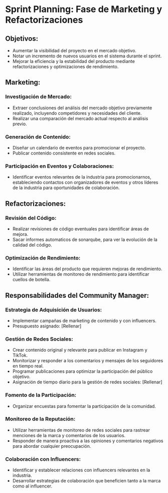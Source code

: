 ﻿# Sprint Planning: Fase de Marketing y Refactorizaciones

## Objetivos:

- Aumentar la visibilidad del proyecto en el mercado objetivo.
- Notar un incremento de nuevos usuarios en el sistema durante el sprint.
- Mejorar la eficiencia y la estabilidad del producto mediante refactorizaciones y optimizaciones de rendimiento.

## Marketing:

### Investigación de Mercado:

- Extraer conclusiones del análisis del mercado objetivo previamente realizado, incluyendo competidores y necesidades del cliente.
- Realizar una comparación del mercado actual respecto al análisis previo.

### Generación de Contenido:

- Diseñar un calendario de eventos para promocionar el proyecto.
- Publicar contenido consistente en redes sociales.

### Participación en Eventos y Colaboraciones:

- Identificar eventos relevantes de la industria para promocionarnos, estableciendo contactos con organizadores de eventos y otros líderes de la industria para oportunidades de colaboración.

## Refactorizaciones:

### Revisión del Código:

- Realizar revisiones de código eventuales para identificar áreas de mejora.
- Sacar informes automaticos de sonarqube, para ver la evolución de la calidad del código.

### Optimización de Rendimiento:

- Identificar las áreas del producto que requieren mejoras de rendimiento.
- Utilizar herramientas de monitoreo de rendimiento para identificar cuellos de botella.

## Responsabilidades del Community Manager:

### Estrategia de Adquisición de Usuarios:

- Implementar campañas de marketing de contenido y con influencers.
- Presupuesto asignado: [Rellenar]

### Gestión de Redes Sociales:

- Crear contenido original y relevante para publicar en Instagram y TikTok.
- Monitorizar y responder a los comentarios y mensajes de los seguidores en tiempo real.
- Programar publicaciones para optimizar la participación del público objetivo.
- Asignación de tiempo diario para la gestión de redes sociales: [Rellenar] 

### Fomento de la Participación:

- Organizar encuestas para fomentar la participación de la comunidad.

### Monitoreo de la Reputación:

- Utilizar herramientas de monitoreo de redes sociales para rastrear menciones de la marca y comentarios de los usuarios.
- Responder de manera proactiva a las opiniones y comentarios negativos para abordar cualquier preocupación.

### Colaboración con Influencers:

- Identificar y establecer relaciones con influencers relevantes en la industria.
- Desarrollar estrategias de colaboración que beneficien tanto a la marca como al influencer.


